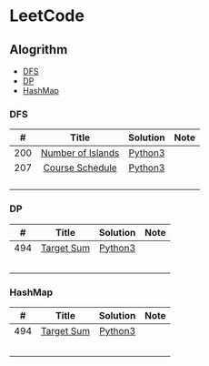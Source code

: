 # LeetCode

## Alogrithm

* [DFS](https://github.com/allenzdd/LeetCode#DFS)
* [DP](https://github.com/allenzdd/LeetCode#DP)
* [HashMap](https://github.com/allenzdd/LeetCode#HashMap)

### DFS

| #    | Title | Solution | Note |
| :---: | :---: | :------: | :---: |
| 200  | [Number of Islands](https://leetcode.com/problems/number-of-islands/) | [Python3](./Q200/Q200.py) |      |
| 207 | [Course Schedule](https://leetcode.com/problems/course-schedule/) | [Python3](./Q207/Q207.py) | |
|  |  |  | |
|  |  |  | |
|  |  |  | |
|  |  |  | |

### DP

|  #   |                          Title                          |         Solution          | Note |
| :--: | :-----------------------------------------------------: | :-----------------------: | :--: |
| 494  | [Target Sum](https://leetcode.com/problems/target-sum/) | [Python3](./Q494/Q494.py) |      |
|      |                                                         |                           |      |
|      |                                                         |                           |      |
|      |                                                         |                           |      |
|      |                                                         |                           |      |
|      |                                                         |                           |      |

### HashMap

|  #   |                          Title                          |         Solution          | Note |
| :--: | :-----------------------------------------------------: | :-----------------------: | :--: |
| 494  | [Target Sum](https://leetcode.com/problems/target-sum/) | [Python3](./Q494/Q494.py) |      |
|      |                                                         |                           |      |
|      |                                                         |                           |      |
|      |                                                         |                           |      |
|      |                                                         |                           |      |
|      |                                                         |                           |      |

### 